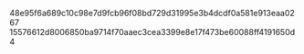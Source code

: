 48e95f6a689c10c98e7d9fcb96f08bd729d31995e3b4dcdf0a581e913eaa0267
15576612d8006850ba9714f70aaec3cea3399e8e17f473be60088ff4191650d4
